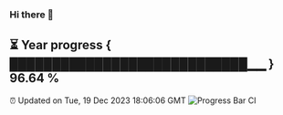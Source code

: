 ### Hi there 👋
⏳ Year progress { ████████████████████████████▁▁ } 96.64 %
---
⏰ Updated on Tue, 19 Dec 2023 18:06:06 GMT
![Progress Bar CI](https://github.com/Moyi321/Moyi321/workflows/Progress%20Bar%20CI/badge.svg)
